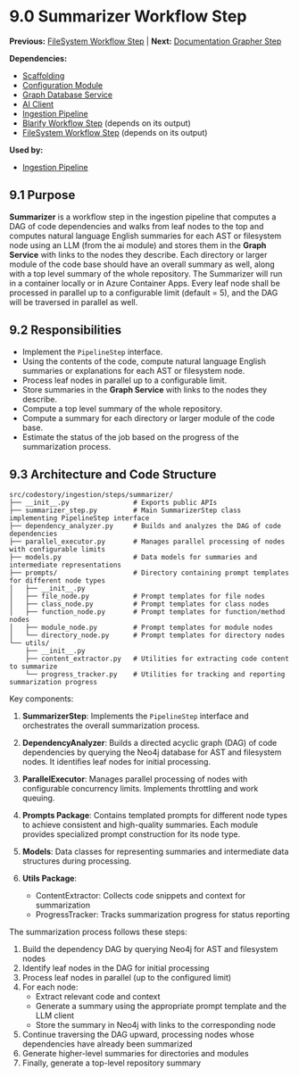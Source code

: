 # 9.0 Summarizer Workflow Step

**Previous:** [FileSystem Workflow Step](../08-filesystem-step/filesystem-step.md) | **Next:** [Documentation Grapher Step](../10-docgrapher-step/docgrapher-step.md)

**Dependencies:** 
- [Scaffolding](../02-scaffolding/scaffolding.md)
- [Configuration Module](../03-configuration/configuration.md)
- [Graph Database Service](../04-graph-database/graph-database.md)
- [AI Client](../05-ai-client/ai-client.md)
- [Ingestion Pipeline](../06-ingestion-pipeline/ingestion-pipeline.md)
- [Blarify Workflow Step](../07-blarify-step/blarify-step.md) (depends on its output)
- [FileSystem Workflow Step](../08-filesystem-step/filesystem-step.md) (depends on its output)

**Used by:**
- [Ingestion Pipeline](../06-ingestion-pipeline/ingestion-pipeline.md)

## 9.1 Purpose

**Summarizer** is a workflow step in the ingestion pipeline that computes a DAG of code dependencies and walks from leaf nodes to the top and computes natural language English summaries for each AST or filesystem node using an LLM (from the ai module) and stores them in the **Graph Service** with links to the nodes they describe. Each directory or larger module of the code base should have an overall summary as well, along with a top level summary of the whole repository. The Summarizer will run in a container locally or in Azure Container Apps.  Every leaf node shall be processed in parallel up to a configurable limit (default = 5), and the DAG will be traversed in parallel as well. 

## 9.2 Responsibilities

- Implement the `PipelineStep` interface.
- Using the contents of the code, compute natural language English summaries or explanations for each AST or filesystem node.
- Process leaf nodes in parallel up to a configurable limit.
- Store summaries in the **Graph Service** with links to the nodes they describe.
- Compute a top level summary of the whole repository.
- Compute a summary for each directory or larger module of the code base.
- Estimate the status of the job based on the progress of the summarization process.

## 9.3 Architecture and Code Structure

```text
src/codestory/ingestion/steps/summarizer/
├── __init__.py                # Exports public APIs
├── summarizer_step.py         # Main SummarizerStep class implementing PipelineStep interface
├── dependency_analyzer.py     # Builds and analyzes the DAG of code dependencies
├── parallel_executor.py       # Manages parallel processing of nodes with configurable limits
├── models.py                  # Data models for summaries and intermediate representations
├── prompts/                   # Directory containing prompt templates for different node types
│   ├── __init__.py
│   ├── file_node.py           # Prompt templates for file nodes
│   ├── class_node.py          # Prompt templates for class nodes
│   ├── function_node.py       # Prompt templates for function/method nodes
│   ├── module_node.py         # Prompt templates for module nodes
│   └── directory_node.py      # Prompt templates for directory nodes
└── utils/
    ├── __init__.py
    ├── content_extractor.py   # Utilities for extracting code content to summarize
    └── progress_tracker.py    # Utilities for tracking and reporting summarization progress
```

Key components:

1. **SummarizerStep**: Implements the `PipelineStep` interface and orchestrates the overall summarization process.

2. **DependencyAnalyzer**: Builds a directed acyclic graph (DAG) of code dependencies by querying the Neo4j database for AST and filesystem nodes. It identifies leaf nodes for initial processing.

3. **ParallelExecutor**: Manages parallel processing of nodes with configurable concurrency limits. Implements throttling and work queuing.

4. **Prompts Package**: Contains templated prompts for different node types to achieve consistent and high-quality summaries. Each module provides specialized prompt construction for its node type.

5. **Models**: Data classes for representing summaries and intermediate data structures during processing.

6. **Utils Package**:
   - ContentExtractor: Collects code snippets and context for summarization
   - ProgressTracker: Tracks summarization progress for status reporting

The summarization process follows these steps:
1. Build the dependency DAG by querying Neo4j for AST and filesystem nodes
2. Identify leaf nodes in the DAG for initial processing
3. Process leaf nodes in parallel (up to the configured limit)
4. For each node:
   - Extract relevant code and context
   - Generate a summary using the appropriate prompt template and the LLM client
   - Store the summary in Neo4j with links to the corresponding node
5. Continue traversing the DAG upward, processing nodes whose dependencies have already been summarized
6. Generate higher-level summaries for directories and modules
7. Finally, generate a top-level repository summary

